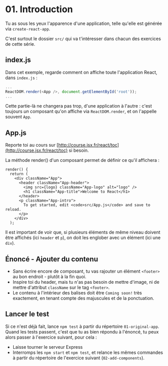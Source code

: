 # 01. Introduction

Tu as sous les yeux l'apparence d'une application, telle qu'elle est générée via `create-react-app`.

C'est surtout le dossier `src/` qui va t'intéresser dans chacun des exercices de cette série.

## index.js

Dans cet exemple, regarde comment on affiche toute l'application React, dans `index.js` :

```javascript
...
ReactDOM.render(<App />, document.getElementById('root'));
...
```

Cette partie-là ne changera pas trop, d'une application à l'autre : c'est toujours *un* composant
qu'on affiche via `ReactDOM.render`, et on l'appelle souvent `App`.

## App.js

Reporte toi au cours sur [http://course.jsx.fr/react/toc](http://course.jsx.fr/react/toc) si besoin.

La méthode render() d'un composant permet de définir ce qu'il affichera :

```
render() {
  return (
    <div className="App">
      <header className="App-header">
        <img src={logo} className="App-logo" alt="logo" />
        <h1 className="App-title">Welcome to React</h1>
      </header>
      <p className="App-intro">
        To get started, edit <code>src/App.js</code> and save to reload.
      </p>
    </div>
  );
```

Il est important de voir que, si plusieurs éléments de même niveau doivent être affichés (ici `header` et `p`),
on doit les englober avec un élément (ici une `div`).

## &Eacute;noncé - Ajouter du contenu

* Sans écrire encore de composant, tu vas rajouter un élément `<footer>` au bon endroit - plutôt à la fin quoi.
* Inspire toi du header, mais tu n'as pas besoin de mettre d'image, ni de mettre d'attribut `className` sur le tag `<footer>`.
* Le contenu à l'intérieur des balises doit être `Coming soon!` très exactement, en tenant compte des majuscules et de la ponctuation.

## Lancer le test

Si ce n'est déjà fait, lance `npm test` à partir du répertoire `01-original-app`.
Quand les tests passent, c'est que tu as bien répondu à l'énoncé, tu peux alors
passer à l'exercice suivant, pour cela :
* Laisse tourner le serveur Express
* Interromps les `npm start` et `npm test`, et relance les mêmes commandes à partir
du répertoire de l'exercice suivant (`02-add-components`).
